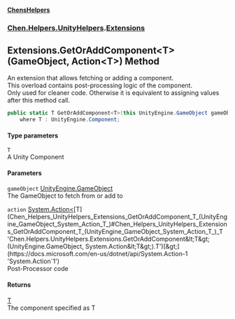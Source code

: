 #### [ChensHelpers](index 'index')
### [Chen.Helpers.UnityHelpers](Chen_Helpers_UnityHelpers 'Chen.Helpers.UnityHelpers').[Extensions](Chen_Helpers_UnityHelpers_Extensions 'Chen.Helpers.UnityHelpers.Extensions')
## Extensions.GetOrAddComponent&lt;T&gt;(GameObject, Action&lt;T&gt;) Method
An extension that allows fetching or adding a component.  
This overload contains post-processing logic of the component.  
Only used for cleaner code. Otherwise it is equivalent to assigning values after this method call.  
```csharp
public static T GetOrAddComponent<T>(this UnityEngine.GameObject gameObject, System.Action<T> action)
    where T : UnityEngine.Component;
```
#### Type parameters
<a name='Chen_Helpers_UnityHelpers_Extensions_GetOrAddComponent_T_(UnityEngine_GameObject_System_Action_T_)_T'></a>
`T`  
A Unity Component
  
#### Parameters
<a name='Chen_Helpers_UnityHelpers_Extensions_GetOrAddComponent_T_(UnityEngine_GameObject_System_Action_T_)_gameObject'></a>
`gameObject` [UnityEngine.GameObject](https://docs.microsoft.com/en-us/dotnet/api/UnityEngine.GameObject 'UnityEngine.GameObject')  
The GameObject to fetch from or add to
  
<a name='Chen_Helpers_UnityHelpers_Extensions_GetOrAddComponent_T_(UnityEngine_GameObject_System_Action_T_)_action'></a>
`action` [System.Action&lt;](https://docs.microsoft.com/en-us/dotnet/api/System.Action-1 'System.Action`1')[T](Chen_Helpers_UnityHelpers_Extensions_GetOrAddComponent_T_(UnityEngine_GameObject_System_Action_T_)#Chen_Helpers_UnityHelpers_Extensions_GetOrAddComponent_T_(UnityEngine_GameObject_System_Action_T_)_T 'Chen.Helpers.UnityHelpers.Extensions.GetOrAddComponent&lt;T&gt;(UnityEngine.GameObject, System.Action&lt;T&gt;).T')[&gt;](https://docs.microsoft.com/en-us/dotnet/api/System.Action-1 'System.Action`1')  
Post-Processor code
  
#### Returns
[T](Chen_Helpers_UnityHelpers_Extensions_GetOrAddComponent_T_(UnityEngine_GameObject_System_Action_T_)#Chen_Helpers_UnityHelpers_Extensions_GetOrAddComponent_T_(UnityEngine_GameObject_System_Action_T_)_T 'Chen.Helpers.UnityHelpers.Extensions.GetOrAddComponent&lt;T&gt;(UnityEngine.GameObject, System.Action&lt;T&gt;).T')  
The component specified as T
